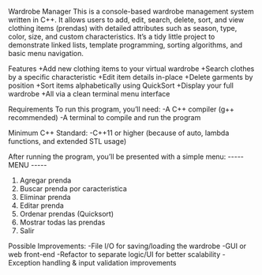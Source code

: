Wardrobe Manager
This is a console-based wardrobe management system written in C++. 
It allows users to add, edit, search, delete, sort, and view clothing items (prendas) with detailed attributes such as season, type, color, size, and custom characteristics. 
It’s a tidy little project to demonstrate linked lists, template programming, sorting algorithms, and basic menu navigation.

Features
+Add new clothing items to your virtual wardrobe
+Search clothes by a specific characteristic
+Edit item details in-place
+Delete garments by position
+Sort items alphabetically using QuickSort
+Display your full wardrobe
+All via a clean terminal menu interface

Requirements
To run this program, you’ll need:
-A C++ compiler (g++ recommended)
-A terminal to compile and run the program

Minimum C++ Standard:
-C++11 or higher (because of auto, lambda functions, and extended STL usage)

After running the program, you’ll be presented with a simple menu:
----- MENU -----
1. Agregar prenda
2. Buscar prenda por caracteristica
3. Eliminar prenda
4. Editar prenda
5. Ordenar prendas (Quicksort)
6. Mostrar todas las prendas
7. Salir


Possible Improvements:
-File I/O for saving/loading the wardrobe
-GUI or web front-end
-Refactor to separate logic/UI for better scalability
-Exception handling & input validation improvements
